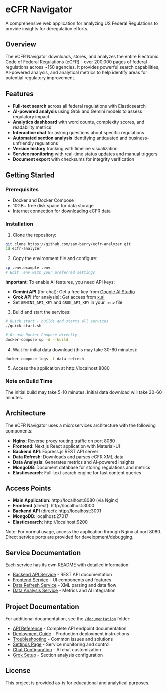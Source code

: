 # eCFR Navigator

A comprehensive web application for analyzing US Federal Regulations to provide insights for deregulation efforts.

## Overview

The eCFR Navigator downloads, stores, and analyzes the entire Electronic Code of Federal Regulations (eCFR) - over 200,000 pages of federal regulations across ~150 agencies. It provides powerful search capabilities, AI-powered analysis, and analytical metrics to help identify areas for potential regulatory improvement.

## Features

- **Full-text search** across all federal regulations with Elasticsearch
- **AI-powered analysis** using Grok and Gemini models to assess regulatory impact
- **Analytics dashboard** with word counts, complexity scores, and readability metrics
- **Interactive chat** for asking questions about specific regulations
- **Automated section analysis** identifying antiquated and business-unfriendly regulations
- **Version history** tracking with timeline visualization
- **Service monitoring** with real-time status updates and manual triggers
- **Document export** with checksums for integrity verification

## Getting Started

### Prerequisites
- Docker and Docker Compose
- 10GB+ free disk space for data storage
- Internet connection for downloading eCFR data

### Installation

1. Clone the repository:
```bash
git clone https://github.com/sam-berry/ecfr-analyzer.git
cd ecfr-analyzer
```

2. Copy the environment file and configure:
```bash
cp .env.example .env
# Edit .env with your preferred settings
```

**Important**: To enable AI features, you need API keys:
- **Gemini API** (for chat): Get a free key from [Google AI Studio](https://makersuite.google.com/app/apikey)
- **Grok API** (for analysis): Get access from [x.ai](https://x.ai)
- Set `GEMINI_API_KEY` and `GROK_API_KEY` in your `.env` file

3. Build and start the services:
```bash
# Quick start - builds and starts all services
./quick-start.sh

# Or use Docker Compose directly
docker-compose up -d --build
```

4. Wait for initial data download (this may take 30-60 minutes):
```bash
docker-compose logs -f data-refresh
```

5. Access the application at http://localhost:8080

### Note on Build Time
The initial build may take 5-10 minutes. Initial data download will take 30-60 minutes.

## Architecture

The eCFR Navigator uses a microservices architecture with the following components:

- **Nginx**: Reverse proxy routing traffic on port 8080
- **Frontend**: Next.js React application with Material-UI
- **Backend API**: Express.js REST API server
- **Data Refresh**: Downloads and parses eCFR XML data
- **Data Analysis**: Generates metrics and AI-powered insights
- **MongoDB**: Document database for storing regulations and metrics
- **Elasticsearch**: Full-text search engine for fast content queries

## Access Points

- **Main Application**: http://localhost:8080 (via Nginx)
- **Frontend** (direct): http://localhost:3000
- **Backend API** (direct): http://localhost:3001
- **MongoDB**: localhost:27017
- **Elasticsearch**: http://localhost:9200

Note: For normal usage, access the application through Nginx at port 8080. Direct service ports are provided for development/debugging.

## Service Documentation

Each service has its own README with detailed information:

- [Backend API Service](./services/backend/README.md) - REST API documentation
- [Frontend Service](./services/frontend/README.md) - UI components and features
- [Data Refresh Service](./services/data-refresh/README.md) - XML parsing and data flow
- [Data Analysis Service](./services/data-analysis/README.md) - Metrics and AI integration

## Project Documentation

For additional documentation, see the [`/documentation`](./documentation) folder:

- [API Reference](./documentation/API.md) - Complete API endpoint documentation
- [Deployment Guide](./documentation/DEPLOY.md) - Production deployment instructions
- [Troubleshooting](./documentation/TROUBLESHOOTING.md) - Common issues and solutions
- [Settings Page](./documentation/settings-page.md) - Service monitoring and control
- [Chat Configuration](./documentation/chat-configuration.md) - AI chat customization
- [Grok Setup](./documentation/grok-setup.md) - Section analysis configuration

## License

This project is provided as-is for educational and analytical purposes.
